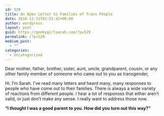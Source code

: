 ```yaml
---
id: 529
title: An Open Letter to Families of Trans People
date: 2016-12-31T01:51:42+00:00
author: wordpress
layout: post
guid: https://geekygirlsarah.com/?p=529
permalink: /?p=529
medium_post:
  - ""
categories:
  - Uncategorized
---
```

<p class="graf graf--p">
  Dear mother, father, brother, sister, aunt, uncle, grandparent, cousin, or any other family member of someone who came out to you as transgender,
</p>

<p class="graf graf--p">
  Hi. I’m Sarah. I’ve read many letters and heard many, many responses to people who have come out to their families. There is always a wide variety of reactions from different people. I hear a lot of responses that either aren’t valid, or just don’t make any sense. I really want to address those now.
</p>

<p class="graf graf--p graf--startsWithDoubleQuote">
  <strong class="markup--strong markup--p-strong">“I thought I was a good parent to you. How did you turn out this way?”</strong>
</p>